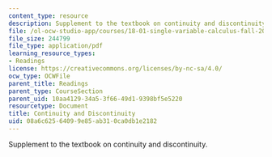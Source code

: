 ```yaml
---
content_type: resource
description: Supplement to the textbook on continuity and discontinuity.
file: /ol-ocw-studio-app/courses/18-01-single-variable-calculus-fall-2006/08a6c62564099e85ab310ca0db1e2182_c_cntnt_dscntnt.pdf
file_size: 244799
file_type: application/pdf
learning_resource_types:
- Readings
license: https://creativecommons.org/licenses/by-nc-sa/4.0/
ocw_type: OCWFile
parent_title: Readings
parent_type: CourseSection
parent_uid: 10aa4129-34a5-3f66-49d1-9398bf5e5220
resourcetype: Document
title: Continuity and Discontinuity
uid: 08a6c625-6409-9e85-ab31-0ca0db1e2182
---
```

Supplement to the textbook on continuity and discontinuity.